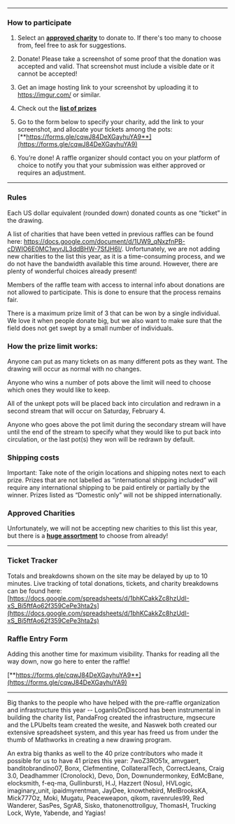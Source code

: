 ----

### How to participate

1. Select an [**approved charity**](/#/rafl/charities) to donate to. If there's too many to choose from, feel free to ask for suggestions.

2. Donate! Please take a screenshot of some proof that the donation was accepted and valid. That screenshot must include a visible date or it cannot be accepted!

3. Get an image hosting link to your screenshot by uploading it to https://imgur.com/ or similar.

4. Check out the [**list of prizes**](/#/rafl)

5. Go to the form below to specify your charity, add the link to your screenshot, and allocate your tickets among the pots:
[**https://forms.gle/cqwJ84DeXGayhuYA9**](https://forms.gle/cqwJ84DeXGayhuYA9)

6. You’re done! A raffle organizer should contact you on your platform of choice to notify you that your submission was either approved or requires an adjustment.

----

### Rules

Each US dollar equivalent (rounded down) donated counts as one “ticket” in the drawing.

A list of charities that have been vetted in previous raffles can be found here: https://docs.google.com/document/d/1UW9_qNxzfnPB-cDWIO6E0MC1wyrJL3ddBHW-7SfJH6I/.
Unfortunately, we are not adding new charities to the list this year, as it is a time-consuming process, and we do not have the bandwidth available this time around. However, there are plenty of wonderful choices already present!

Members of the raffle team with access to internal info about donations are not allowed to participate. This is done to ensure that the process remains fair.

There is a maximum prize limit of 3 that can be won by a single individual. We love it when people donate big, but we also want to make sure that the field does not get swept by a small number of individuals.

### How the prize limit works:

Anyone can put as many tickets on as many different pots as they want.
The drawing will occur as normal with no changes.

Anyone who wins a number of pots above the limit will need to choose which ones they would like to keep.

All of the unkept pots will be placed back into circulation and redrawn in a second stream that will occur on Saturday, February 4.

Anyone who goes above the pot limit during the secondary stream will have until the end of the stream to specify what they would like to put back into circulation, or the last pot(s) they won will be redrawn by default.

### Shipping costs

Important: Take note of the origin locations and shipping notes next to each prize. Prizes that are not labelled as “international shipping included” will require any international shipping to be paid entirely or partially by the winner. Prizes listed as “Domestic only” will not be shipped internationally.

### Approved Charities

Unfortunately, we will not be accepting new charities to this list this year, but there is a [**huge assortment**](/#/rafl/charities) to choose from already!

----

### Ticket Tracker

Totals and breakdowns shown on the site may be delayed by up to 10 minutes. Live tracking of total donations, tickets, and charity breakdowns can be found here:
[https://docs.google.com/spreadsheets/d/1bhKCakkZc8hzUdI-xS_Bi5ftfAo62f359CePe3hta2s](https://docs.google.com/spreadsheets/d/1bhKCakkZc8hzUdI-xS_Bi5ftfAo62f359CePe3hta2s)

### Raffle Entry Form
Adding this another time for maximum visibility. Thanks for reading all the way down, now go here to enter the raffle!

[**https://forms.gle/cqwJ84DeXGayhuYA9**](https://forms.gle/cqwJ84DeXGayhuYA9)

-----

Big thanks to the people who have helped with the pre-raffle organization and infrastructure this year -- LoganIsOnDiscord has been instrumental in building the charity list, PandaFrog created the infrastructure, mgsecure and the LPUbelts team created the wesite, and Naswek both created our extensive spreadsheet system, and this year has freed us from under the thumb of Mathworks in creating a new drawing program.

An extra big thanks as well to the 40 prize contributors who made it possible for us to have 41 prizes this year: 7woZ3RO51x, amvgaert, banditobrandino07, Bonx, Clefmentine, CollateralTech, CorrectJeans, Craig 3.0, Deadhammer (Cronolock), Devo, Don, Downundermonkey, EdMcBane, elocksmith, f-eq-ma, Gullinbursti, H.J, Hazzert (Nosu), HVLogic, imaginary_unit, ipaidmyrentman, JayDee, knowthebird, MelBrooksKA, Mick777Oz, Moki, Mugatu, Peaceweapon, qikom, ravenrules99, Red Wanderer, SasPes, SgrA8, Sisko, thatonenottrollguy, ThomasH, Trucking Lock, Wyte, Yabende, and Yagias!
